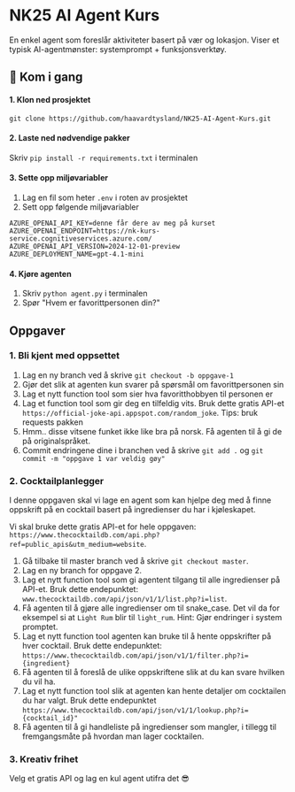 # NK25 AI Agent Kurs

En enkel agent som foreslår aktiviteter basert på vær og lokasjon. Viser et typisk AI-agentmønster: systemprompt + funksjonsverktøy.

## 🚀 Kom i gang

#### 1. Klon ned prosjektet

`git clone https://github.com/haavardtysland/NK25-AI-Agent-Kurs.git`

#### 2. Laste ned nødvendige pakker

Skriv `pip install -r requirements.txt` i terminalen

#### 3. Sette opp miljøvariabler

1. Lag en fil som heter `.env` i roten av prosjektet
2. Sett opp følgende miljøvariabler

```
AZURE_OPENAI_API_KEY=denne får dere av meg på kurset
AZURE_OPENAI_ENDPOINT=https://nk-kurs-service.cognitiveservices.azure.com/
AZURE_OPENAI_API_VERSION=2024-12-01-preview
AZURE_DEPLOYMENT_NAME=gpt-4.1-mini
```

#### 4. Kjøre agenten

1. Skriv `python agent.py` i terminalen
2. Spør "Hvem er favorittpersonen din?"

## Oppgaver

### 1. Bli kjent med oppsettet

 1. Lag en ny branch ved å skrive `git checkout -b oppgave-1` 
 2. Gjør det slik at agenten kun svarer på spørsmål om favorittpersonen sin
 3. Lag et nytt function tool som sier hva favoritthobbyen til personen er
 4. Lag et function tool som gir deg en tilfeldig vits. Bruk dette gratis API-et `https://official-joke-api.appspot.com/random_joke`. Tips: bruk requests pakken
 5. Hmm.. disse vitsene funket ikke like bra på norsk. Få agenten til å gi de på originalspråket.
 6. Commit endringene dine i branchen ved å skrive `git add .` og `git commit -m "oppgave 1 var veldig gøy"`
 
### 2. Cocktailplanlegger

I denne oppgaven skal vi lage en agent som kan hjelpe deg med å finne oppskrift på en cocktail basert på ingredienser du har i kjøleskapet.

Vi skal bruke dette gratis API-et for hele oppgaven: `https://www.thecocktaildb.com/api.php?ref=public_apis&utm_medium=website`.

1. Gå tilbake til master branch ved å skrive `git checkout master`.
2. Lag en ny branch for oppgave 2.
3. Lag et nytt function tool som gi agentent tilgang til alle ingredienser på API-et. Bruk dette endepunktet: `www.thecocktaildb.com/api/json/v1/1/list.php?i=list`. 
4. Få agenten til å gjøre alle ingredienser om til snake_case. Det vil da for eksempel si at `Light Rum` blir til `light_rum`. Hint: Gjør endringer i system promptet.
5. Lag et nytt function tool agenten kan bruke til å hente oppskrifter på hver cocktail. Bruk dette endepunktet: `https://www.thecocktaildb.com/api/json/v1/1/filter.php?i={ingredient}`
6. Få agenten til å foreslå de ulike oppskriftene slik at du kan svare hvilken du vil ha.
7. Lag et nytt function tool slik at agenten kan hente detaljer om cocktailen du har valgt. Bruk dette endepunktet `https://www.thecocktaildb.com/api/json/v1/1/lookup.php?i={cocktail_id}"`
8. Få agenten til å gi handleliste på ingredienser som mangler, i tillegg til fremgangsmåte på hvordan man lager cocktailen.

### 3. Kreativ frihet 

Velg et gratis API og lag en kul agent utifra det 😎
